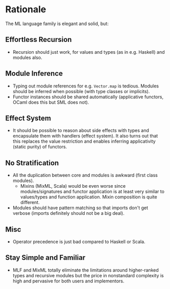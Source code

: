 # Rationale

The ML language family is elegant and solid, but:

## Effortless Recursion

* Recursion should just work, for values and types (as in e.g. Haskell)
  and modules also.

## Module Inference

* Typing out module references for e.g. `Vector.map` is tedious. Modules
  should be inferred when possible (with type classes or implicits).
* Functor instances should be shared automatically (applicative functors,
  OCaml does this but SML does not).

## Effect System

* It should be possible to reason about side effects with types and
  encapsulate them with handlers (effect system). It also turns out that
  this replaces the value restriction and enables inferring applicativity
  (static purity) of functors.

## No Stratification

* All the duplication between core and modules is awkward (first class
  modules).
    - Mixins (MixML, Scala) would be even worse since modules/signatures
      and functor application is at least very similar to values/types
      and function application. Mixin composition is quite different.
* Modules should have pattern matching so that imports don't get verbose
  (imports definitely should not be a big deal).

## Misc

* Operator precedence is just bad compared to Haskell or Scala.

## Stay Simple and Familiar

* MLF and MixML totally eliminate the limitations around higher-ranked
  types and recursive modules but the price in nonstandard complexity
  is high and pervasive for both users and implementors.

